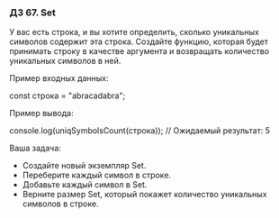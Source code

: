 ### ДЗ 67. Set

У вас есть строка, и вы хотите определить, сколько уникальных символов содержит эта строка. Создайте функцию, которая
будет принимать строку в качестве аргумента и возвращать количество уникальных символов в ней.

Пример входных данных:

const строка = "abracadabra";

Пример вывода:

console.log(uniqSymbolsCount(строка)); // Ожидаемый результат: 5

Ваша задача:

* Создайте новый экземпляр Set.
* Переберите каждый символ в строке.
* Добавьте каждый символ в Set.
* Верните размер Set, который покажет количество уникальных символов в строке.